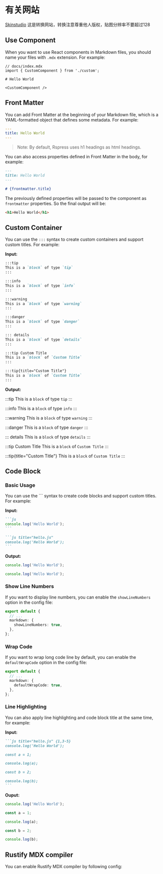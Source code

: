 # 有关网站

[Skinstudio](https://mrarm.io/skinstudio/) 这是转换网站，转换注意尊重他人版权，贴图分辨率不要超过128



## Use Component

When you want to use React components in Markdown files, you should name your files with `.mdx` extension. For example:

```mdx
// docs/index.mdx
import { CustomComponent } from './custom';

# Hello World

<CustomComponent />
```

## Front Matter

You can add Front Matter at the beginning of your Markdown file, which is a YAML-formatted object that defines some metadata. For example:

```yaml
---
title: Hello World
---
```

> Note: By default, Rspress uses h1 headings as html headings.

You can also access properties defined in Front Matter in the body, for example:

```markdown
---
title: Hello World
---

# {frontmatter.title}
```

The previously defined properties will be passed to the component as `frontmatter` properties. So the final output will be:

```html
<h1>Hello World</h1>
```

## Custom Container

You can use the `:::` syntax to create custom containers and support custom titles. For example:

**Input:**

```markdown
:::tip
This is a `block` of type `tip`
:::

:::info
This is a `block` of type `info`
:::

:::warning
This is a `block` of type `warning`
:::

:::danger
This is a `block` of type `danger`
:::

::: details
This is a `block` of type `details`
:::

:::tip Custom Title
This is a `block` of `Custom Title`
:::

:::tip{title="Custom Title"}
This is a `block` of `Custom Title`
:::
```

**Output:**

:::tip
This is a `block` of type `tip`
:::

:::info
This is a `block` of type `info`
:::

:::warning
This is a `block` of type `warning`
:::

:::danger
This is a `block` of type `danger`
:::

::: details
This is a `block` of type `details`
:::

:::tip Custom Title
This is a `block` of `Custom Title`
:::

:::tip{title="Custom Title"}
This is a `block` of `Custom Title`
:::

## Code Block

### Basic Usage

You can use the \`\`\` syntax to create code blocks and support custom titles. For example:

**Input:**

````md
```js
console.log('Hello World');
```

```js title="hello.js"
console.log('Hello World');
```
````

**Output:**

```js
console.log('Hello World');
```

```js title="hello.js"
console.log('Hello World');
```

### Show Line Numbers

If you want to display line numbers, you can enable the `showLineNumbers` option in the config file:

```ts title="rspress.config.ts"
export default {
  // ...
  markdown: {
    showLineNumbers: true,
  },
};
```

### Wrap Code

If you want to wrap long code line by default, you can enable the `defaultWrapCode` option in the config file:

```ts title="rspress.config.ts"
export default {
  // ...
  markdown: {
    defaultWrapCode: true,
  },
};
```

### Line Highlighting

You can also apply line highlighting and code block title at the same time, for example:

**Input:**

````md
```js title="hello.js" {1,3-5}
console.log('Hello World');

const a = 1;

console.log(a);

const b = 2;

console.log(b);
```
````

**Ouput:**

```js title="hello.js" {1,3-5}
console.log('Hello World');

const a = 1;

console.log(a);

const b = 2;

console.log(b);
```

## Rustify MDX compiler

You can enable Rustify MDX compiler by following config:
